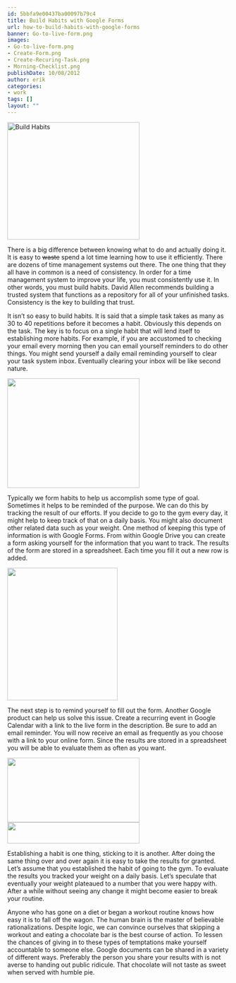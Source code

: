 ```yaml
---
id: 5bbfa9e00437ba00097b79c4
title: Build Habits with Google Forms
url: how-to-build-habits-with-google-forms
banner: Go-to-live-form.png
images:
- Go-to-live-form.png
- Create-Form.png
- Create-Recuring-Task.png
- Morning-Checklist.png
publishDate: 10/08/2012
author: erik
categories:
- work
tags: []
layout: ""
---
```

<img class="alignnone size-medium wp-image-578" title="Create Form" src="{imageservice}/Create-Form.png" alt="Build Habits" width="300" height="266" />

There is a big difference between knowing what to do and actually doing it. It is easy to <span style="text-decoration: line-through;">waste</span> spend a lot time learning how to use it efficiently. There are dozens of time management systems out there. The one thing that they all have in common is a need of consistency. In order for a time management system to improve your life, you must consistently use it. In other words, you must build habits. David Allen recommends building a trusted system that functions as a repository for all of your unfinished tasks. Consistency is the key to building that trust.

It isn’t so easy to build habits. It is said that a simple task takes as many as 30 to 40 repetitions before it becomes a habit. Obviously this depends on the task. The key is to focus on a single habit that will lend itself to establishing more habits. For example, if you are accustomed to checking your email every morning then you can email yourself reminders to do other things. You might send yourself a daily email reminding yourself to clear your task system inbox. Eventually clearing your inbox will be like second nature.

<img class="alignnone size-medium wp-image-576" title="Morning Checklist" src="{imageservice}/Morning-Checklist.png" alt="" width="300" height="248" />

Typically we form habits to help us accomplish some type of goal. Sometimes it helps to be reminded of the purpose. We can do this by tracking the result of our efforts. If you decide to go to the gym every day, it might help to keep track of that on a daily basis. You might also document other related data such as your weight. One method of keeping this type of information is with Google Forms. From within Google Drive you can create a form asking yourself for the information that you want to track. The results of the form are stored in a spreadsheet. Each time you fill it out a new row is added.

<img class="alignnone size-medium wp-image-574" title="Create Recuring Task" src="{imageservice}/Create-Recuring-Task.png" alt="" width="250" height="300" />

The next step is to remind yourself to fill out the form. Another Google product can help us solve this issue. Create a recurring event in Google Calendar with a link to the live form in the description. Be sure to add an email reminder. You will now receive an email as frequently as you choose with a link to your online form. Since the results are stored in a spreadsheet you will be able to evaluate them as often as you want.

<img class="alignnone size-medium wp-image-575" title="Go to live form" src="{imageservice}/Go-to-live-form.png" alt="" width="300" height="146" />

<img class="alignnone size-medium wp-image-577" title="Reminder Email" src="{imageservice}/Reminder-Email.png" alt="" width="300" height="48" />

Establishing a habit is one thing, sticking to it is another. After doing the same thing over and over again it is easy to take the results for granted. Let’s assume that you established the habit of going to the gym. To evaluate the results you tracked your weight on a daily basis. Let’s speculate that eventually your weight plateaued to a number that you were happy with. After a while without seeing any change it might become easier to break your routine.

Anyone who has gone on a diet or began a workout routine knows how easy it is to fall off the wagon. The human brain is the master of believable rationalizations. Despite logic, we can convince ourselves that skipping a workout and eating a chocolate bar is the best course of action. To lessen the chances of giving in to these types of temptations make yourself accountable to someone else. Google documents can be shared in a variety of different ways. Preferably the person you share your results with is not averse to handing out public ridicule. That chocolate will not taste as sweet when served with humble pie.
